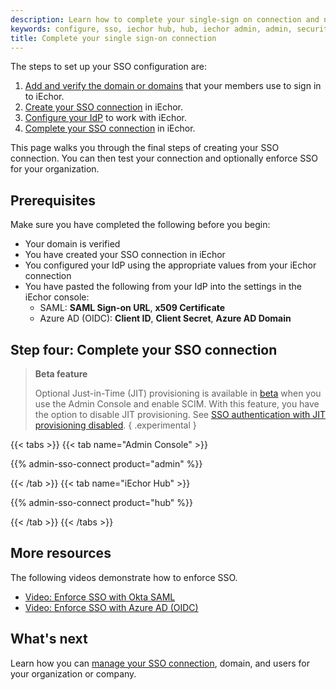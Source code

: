 ```yaml
---
description: Learn how to complete your single-sign on connection and next steps for enabling SSO.
keywords: configure, sso, iechor hub, hub, iechor admin, admin, security
title: Complete your single sign-on connection
---
```


The steps to set up your SSO configuration are:

1. [Add and verify the domain or domains](/security/for-admins/single-sign-on/configure#step-one-add-and-verify-your-domain) that your members use to sign in to iEchor.
2. [Create your SSO connection](/security/for-admins/single-sign-on/configure#step-two-create-an-sso-connection-in-iechor) in iEchor.
3. [Configure your IdP](/security/for-admins/single-sign-on/configure/configure-idp#step-three-configure-your-idp-to-work-with-iechor) to work with iEchor.
4. [Complete your SSO connection](#step-four-complete-your-sso-connection) in iEchor.

This page walks you through the final steps of creating your SSO connection. You can then test your connection and optionally enforce SSO for your organization.

## Prerequisites

Make sure you have completed the following before you begin:

- Your domain is verified
- You have created your SSO connection in iEchor
- You configured your IdP using the appropriate values from your iEchor connection
- You have pasted the following from your IdP into the settings in the iEchor console:
    - SAML: **SAML Sign-on URL**, **x509 Certificate**
    - Azure AD (OIDC): **Client ID**, **Client Secret**, **Azure AD Domain**

## Step four: Complete your SSO connection

> **Beta feature**
>
> Optional Just-in-Time (JIT) provisioning is available in [beta](/release-lifecycle/#beta) when you use the Admin Console and enable SCIM. With this feature, you have the option to disable JIT provisioning. See [SSO authentication with JIT provisioning disabled](/security/for-admins/group-mapping/#sso-authentication-with-jit-provisioning-disabled).
{ .experimental }

{{< tabs >}}
{{< tab name="Admin Console" >}}

{{% admin-sso-connect product="admin" %}}

{{< /tab >}}
{{< tab name="iEchor Hub" >}}

{{% admin-sso-connect product="hub" %}}

{{< /tab >}}
{{< /tabs >}}

## More resources

The following videos demonstrate how to enforce SSO.

- [Video: Enforce SSO with Okta SAML](https://youtu.be/c56YECO4YP4?feature=shared&t=1072)
- [Video: Enforce SSO with Azure AD (OIDC)](https://youtu.be/bGquA8qR9jU?feature=shared&t=1087)


## What's next

Learn how you can [manage your SSO connection](../manage/_index.md), domain, and users for your organization or company.

